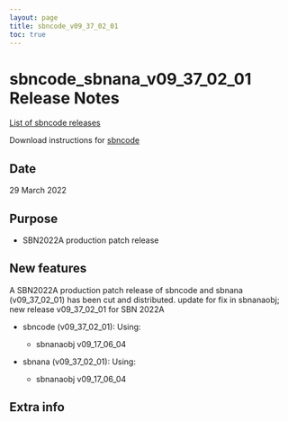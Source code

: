 ```yaml
---
layout: page
title: sbncode_v09_37_02_01
toc: true
---
```


sbncode_sbnana_v09_37_02_01 Release Notes
=======================================================================================

[List of sbncode releases](https://sbnsoftware.github.io/AnalysisInfrastructure/ReleaseManagement/Releases/List_of_SBN_code_releases)

Download instructions for [sbncode]()

Date
---------------------------------------------------
29 March 2022

Purpose
---------------------------------------------------
*  SBN2022A production patch release

New features
---------------------------------------------------
A SBN2022A production patch release of sbncode and sbnana (v09_37_02_01)  has been cut and distributed.
update for fix in sbnanaobj; new release v09_37_02_01 for SBN 2022A
* sbncode (v09_37_02_01):
  Using:
  * sbnanaobj           v09_17_06_04

* sbnana (v09_37_02_01):
  Using:
  * sbnanaobj           v09_17_06_04



Extra info
---------------------------------------------------
